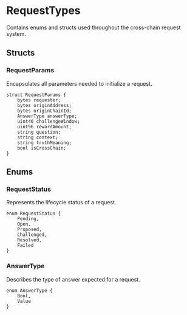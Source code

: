 # RequestTypes
Contains enums and structs used throughout the cross-chain request system.


## Structs
### RequestParams
Encapsulates all parameters needed to initialize a request.


```solidity
struct RequestParams {
    bytes requester;
    bytes originAddress;
    bytes originChainId;
    AnswerType answerType;
    uint40 challengeWindow;
    uint96 rewardAmount;
    string question;
    string context;
    string truthMeaning;
    bool isCrossChain;
}
```

## Enums
### RequestStatus
Represents the lifecycle status of a request.


```solidity
enum RequestStatus {
    Pending,
    Open,
    Proposed,
    Challenged,
    Resolved,
    Failed
}
```

### AnswerType
Describes the type of answer expected for a request.


```solidity
enum AnswerType {
    Bool,
    Value
}
```

